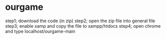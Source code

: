 # ourgame

step1; download the code (in zip) 
step2; open the zip file into general file
step3; enable xamp and copy the file to xampp/htdocs
step4; open chrome and type localhost/ourgame-main
